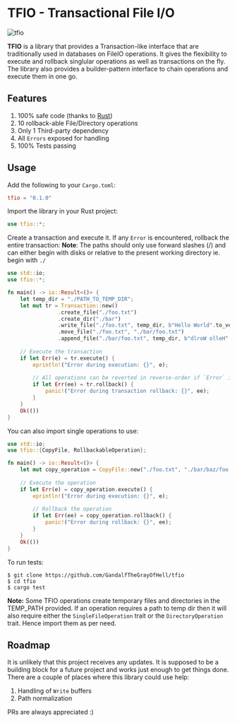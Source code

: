 # TFIO - Transactional File I/O

![tfio](https://github.com/GandalfTheGrayOfHell/tfio/workflows/tfio/badge.svg)

**TFIO** is a library that provides a Transaction-like interface that are traditionally used in databases on FileIO operations. It gives the flexibility to execute and rollback singlular operations as well as transactions on the fly. The library also provides a builder-pattern interface to chain operations and execute them in one go.

## Features
1) 100% safe code (thanks to [Rust](https://www.rust-lang.org/))
2) 10 rollback-able File/Directory operations
3) Only 1 Third-party dependency
4) All `Errors` exposed for handling
5) 100% Tests passing

## Usage
Add the following to your `Cargo.toml`:
```toml
tfio = "0.1.0"
```

Import the library in your Rust project:
```rust
use tfio::*;
```

Create a transaction and execute it. If any `Error` is encountered, rollback the entire transaction:
**Note**: The paths should only use forward slashes (/) and can either begin with disks or relative to the present working directory ie. begin with `./`
```rust
use std::io;
use tfio::*;

fn main() -> io::Result<()> {
	let temp_dir = "./PATH_TO_TEMP_DIR";
	let mut tr = Transaction::new()
				.create_file("./foo.txt")
				.create_dir("./bar")
				.write_file("./foo.txt", temp_dir, b"Hello World".to_vec())
				.move_file("./foo.txt", "./bar/foo.txt")
				.append_file("./bar/foo.txt", temp_dir, b"dlroW olleH".to_vec());
	
	// Execute the transaction
	if let Err(e) = tr.execute() {
		eprintln!("Error during execution: {}", e);
		
		// All operations can be reverted in reverse-order if `Error` is encountered
		if let Err(ee) = tr.rollback() {
			panic!("Error during transaction rollback: {}", ee);
		}
	}
	Ok(())
}
```

You can also import single operations to use:
```rust
use std::io;
use tfio::{CopyFile, RollbackableOperation};

fn main() -> io::Result<()> {
	let mut copy_operation = CopyFile::new("./foo.txt", "./bar/baz/foo.txt");
	
	// Execute the operation
	if let Err(e) = copy_operation.execute() {
		eprintln!("Error during execution: {}", e);
		
		// Rollback the operation
		if let Err(ee) = copy_operation.rollback() {
			panic!("Error during rollback: {}", ee);
		}
	}
	Ok(())
}
```

To run tests:
```shell
$ git clone https://github.com/GandalfTheGrayOfHell/tfio
$ cd tfio
$ cargo test
```

**Note:** Some TFIO operations create temporary files and directories in the TEMP_PATH provided. If an operation requires a path to temp dir then it will also require either the `SingleFileOperation` trait or the `DirectoryOperation` trait. Hence import them as per need.

## Roadmap
It is unlikely that this project receives any updates. It is supposed to be a building block for a future project and works just enough to get things done. There are a couple of places where this library could use help:
1) Handling of `Write` buffers
2) Path normalization

PRs are always appreciated :)